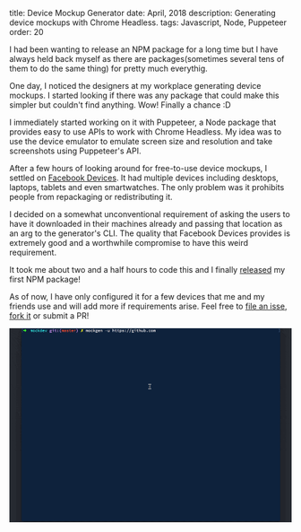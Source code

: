 title: Device Mockup Generator
date: April, 2018
description: Generating device mockups with Chrome Headless.
tags: Javascript, Node, Puppeteer
order: 20

I had been wanting to release an NPM package for a long time but I have always held back myself as there are packages(sometimes several tens of them to do the same thing) for pretty much everythig.

One day, I noticed the designers at my workplace generating device mockups. I started looking if there was any package that could make this simpler but couldn't find anything. Wow! Finally a chance :D

I immediately started working on it with Puppeteer, a Node package that provides easy to use APIs to work with Chrome Headless. My idea was to use the device emulator to emulate screen size and resolution and take screenshots using Puppeteer's API.

After a few hours of looking around for free-to-use device mockups, I settled on [Facebook Devices](https://facebook.design/devices). It had multiple devices including desktops, laptops, tablets and even smartwatches. The only problem was it prohibits people from repackaging or redistributing it.

I decided on a somewhat unconventional requirement of asking the users to have it downloaded in their machines already and passing that location as an arg to the generator's CLI. The quality that Facebook Devices provides is extremely good and a worthwhile compromise to have this weird requirement.

It took me about two and a half hours to code this and I finally [released](https://www.npmjs.com/package/@astronomersiva/mockgen) my first NPM package!

As of now, I have only configured it for a few devices that me and my friends use and will add more if requirements arise. Feel free to [file an isse](https://github.com/astronomersiva/mockgen/issues/new), [fork it](https://github.com/astronomersiva/mockgen#fork-destination-box) or submit a PR!

![](../static/images/mockgen.gif)
